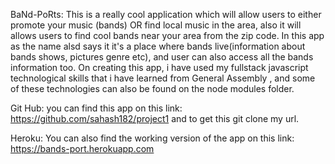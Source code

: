 
BaNd-PoRts:
This is a really cool application which will allow users to either promote your music (bands) OR 
find local music in the area, also it will allows users to find cool bands near your area from the zip code.
  In this app as the name alsd says it it's a place where bands live(information about bands shows, pictures genre etc), and user can also access 
  all the bands information too.
  On creating this app, i have used my fullstack javascript technological skills that i have learned from General Assembly
  , and some of these technologies can also be found on the node modules folder.

  Git Hub:
  you can find this app on this link: https://github.com/sahash182/project1
  and to get this git clone my url.

  Heroku:
  You can also find the working version of the app on this link: https://bands-port.herokuapp.com



